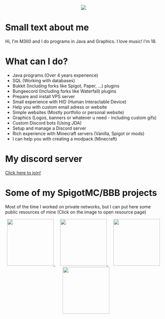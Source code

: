 <p align="center">
  <img src="https://github.com/M3II0/M3II0/assets/73041364/2745ff3f-89b9-491e-946a-14dcb22ce00b"></img>
</p>

# Small text about me
Hi, I'm M3II0 and I do programs in Java and Graphics. I love music! I'm 18.

# What can I do?
- Java programs (Over 4 years experience)
- SQL (Working with databases)
- Bukkit (Including forks like Spigot, Paper, ...) plugins
- Bungeecord (Including forks like Waterfall) plugins
- Prepare and install VPS server
- Small experience with HID (Human Interactable Device)
- Help you with custom email adress or website
- Simple websites (Mostly portfolio or personal website)
- Graphics (Logos, banners or whatever u need - including custom gifs)
- Custom Discord bots (Using JDA)
- Setup and manage a Discord server
- Rich experience with Minecraft servers (Vanilla, Spigot or mods)
- I can help you with creating a modpack (Minecraft)

# My discord server
[Click here to join!](https://discord.com/invite/Ms7uAAAtcT)

# Some of my SpigotMC/BBB projects
Most of the time I worked on private networks, but I can put here some public resources of mine
(Click on the image to open resource page)

<p align="center">
  <a href="https://spigotmc.org/resources/109916/">
    <img src="https://github.com/M3II0/M3II0/assets/73041364/0def2f75-5eb7-40a0-a710-cc0a509ff4c4" width="150px"></img>
  </a>
  ㅤ
  <a href="https://www.spigotmc.org/resources/111145/">
    <img src="https://github.com/M3II0/M3II0/assets/73041364/10f04198-f434-4486-b9b4-54320f95818c" width="150px"></img>
  </a>
  ㅤ
  <a href="https://www.spigotmc.org/resources/109652/">
    <img src="https://github.com/M3II0/M3II0/assets/73041364/fdf81b04-6fe8-483c-b4b1-a5230b3e3994" width="150px"></img>
  </a>
  ㅤ
  <a href="https://www.spigotmc.org/resources/110033/">
    <img src="https://github.com/M3II0/M3II0/assets/73041364/24e19c25-cff1-46b0-86bd-34ddbab29d5f" width="150px"></img>
  </a>
</p>
